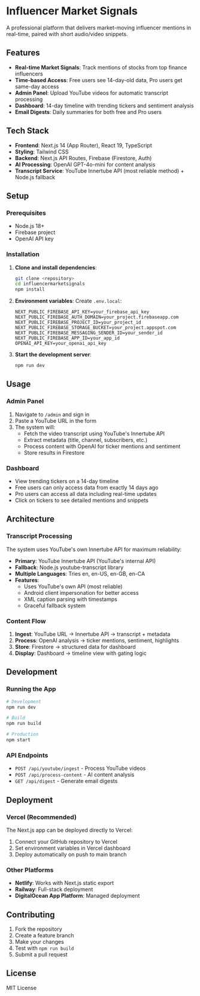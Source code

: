 # Influencer Market Signals

A professional platform that delivers market-moving influencer mentions in real-time, paired with short audio/video snippets.

## Features

- **Real-time Market Signals**: Track mentions of stocks from top finance influencers
- **Time-based Access**: Free users see 14-day-old data, Pro users get same-day access
- **Admin Panel**: Upload YouTube videos for automatic transcript processing
- **Dashboard**: 14-day timeline with trending tickers and sentiment analysis
- **Email Digests**: Daily summaries for both free and Pro users

## Tech Stack

- **Frontend**: Next.js 14 (App Router), React 19, TypeScript
- **Styling**: Tailwind CSS
- **Backend**: Next.js API Routes, Firebase (Firestore, Auth)
- **AI Processing**: OpenAI GPT-4o-mini for content analysis
- **Transcript Service**: YouTube Innertube API (most reliable method) + Node.js fallback

## Setup

### Prerequisites

- Node.js 18+
- Firebase project
- OpenAI API key

### Installation

1. **Clone and install dependencies**:
   ```bash
   git clone <repository>
   cd influencermarketsignals
   npm install
   ```

2. **Environment variables**:
   Create `.env.local`:
   ```env
   NEXT_PUBLIC_FIREBASE_API_KEY=your_firebase_api_key
   NEXT_PUBLIC_FIREBASE_AUTH_DOMAIN=your_project.firebaseapp.com
   NEXT_PUBLIC_FIREBASE_PROJECT_ID=your_project_id
   NEXT_PUBLIC_FIREBASE_STORAGE_BUCKET=your_project.appspot.com
   NEXT_PUBLIC_FIREBASE_MESSAGING_SENDER_ID=your_sender_id
   NEXT_PUBLIC_FIREBASE_APP_ID=your_app_id
   OPENAI_API_KEY=your_openai_api_key
   ```

3. **Start the development server**:
   ```bash
   npm run dev
   ```

## Usage

### Admin Panel

1. Navigate to `/admin` and sign in
2. Paste a YouTube URL in the form
3. The system will:
   - Fetch the video transcript using YouTube's Innertube API
   - Extract metadata (title, channel, subscribers, etc.)
   - Process content with OpenAI for ticker mentions and sentiment
   - Store results in Firestore

### Dashboard

- View trending tickers on a 14-day timeline
- Free users can only access data from exactly 14 days ago
- Pro users can access all data including real-time updates
- Click on tickers to see detailed mentions and snippets

## Architecture

### Transcript Processing

The system uses YouTube's own Innertube API for maximum reliability:

- **Primary**: YouTube Innertube API (YouTube's internal API)
- **Fallback**: Node.js youtube-transcript library
- **Multiple Languages**: Tries en, en-US, en-GB, en-CA
- **Features**: 
  - Uses YouTube's own API (most reliable)
  - Android client impersonation for better access
  - XML caption parsing with timestamps
  - Graceful fallback system

### Content Flow

1. **Ingest**: YouTube URL → Innertube API → transcript + metadata
2. **Process**: OpenAI analysis → ticker mentions, sentiment, highlights
3. **Store**: Firestore → structured data for dashboard
4. **Display**: Dashboard → timeline view with gating logic

## Development

### Running the App

```bash
# Development
npm run dev

# Build
npm run build

# Production
npm start
```

### API Endpoints

- `POST /api/youtube/ingest` - Process YouTube videos
- `POST /api/process-content` - AI content analysis
- `GET /api/digest` - Generate email digests

## Deployment

### Vercel (Recommended)

The Next.js app can be deployed directly to Vercel:

1. Connect your GitHub repository to Vercel
2. Set environment variables in Vercel dashboard
3. Deploy automatically on push to main branch

### Other Platforms

- **Netlify**: Works with Next.js static export
- **Railway**: Full-stack deployment
- **DigitalOcean App Platform**: Managed deployment

## Contributing

1. Fork the repository
2. Create a feature branch
3. Make your changes
4. Test with `npm run build`
5. Submit a pull request

## License

MIT License
